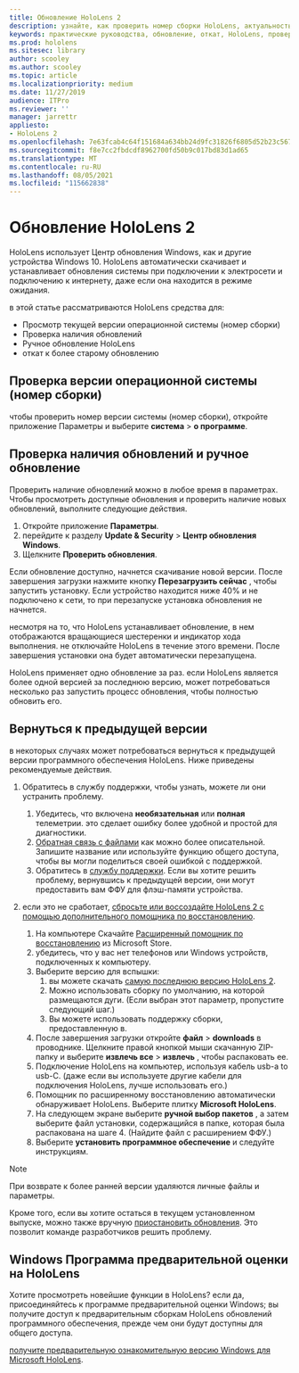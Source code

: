 ```yaml
---
title: Обновление HoloLens 2
description: узнайте, как проверить номер сборки HoloLens, актуальность обновлений устройств, присоединиться к программе "предварительные оценки" и выполнить откат обновлений.
keywords: практические руководства, обновление, откат, HoloLens, проверка сборки, номер сборки
ms.prod: hololens
ms.sitesec: library
author: scooley
ms.author: scooley
ms.topic: article
ms.localizationpriority: medium
ms.date: 11/27/2019
audience: ITPro
ms.reviewer: ''
manager: jarrettr
appliesto:
- HoloLens 2
ms.openlocfilehash: 7e63fcab4c64f151684a634bb24d9fc31826f6805d52b23c5672add0b6269430
ms.sourcegitcommit: f8e7cc2fbdcdf8962700fd50b9c017bd83d1ad65
ms.translationtype: MT
ms.contentlocale: ru-RU
ms.lasthandoff: 08/05/2021
ms.locfileid: "115662838"
---
```

# <a name="update-hololens-2"></a>Обновление HoloLens 2

HoloLens использует Центр обновления Windows, как и другие устройства Windows 10. HoloLens автоматически скачивает и устанавливает обновления системы при подключении к электросети и подключению к интернету, даже если она находится в режиме ожидания.

в этой статье рассматриваются HoloLens средства для:

- Просмотр текущей версии операционной системы (номер сборки)
- Проверка наличия обновлений
- Ручное обновление HoloLens
- откат к более старому обновлению

## <a name="check-your-operating-system-version-build-number"></a>Проверка версии операционной системы (номер сборки)

чтобы проверить номер версии системы (номер сборки), откройте приложение Параметры и выберите **система**  >  **о программе**.

## <a name="check-for-updates-and-manually-update"></a>Проверка наличия обновлений и ручное обновление

Проверить наличие обновлений можно в любое время в параметрах.  Чтобы просмотреть доступные обновления и проверить наличие новых обновлений, выполните следующие действия.

1. Откройте приложение **Параметры**.
1. перейдите к разделу **Update & Security**  >  **Центр обновления Windows**.
1. Щелкните **Проверить обновления**.

Если обновление доступно, начнется скачивание новой версии. После завершения загрузки нажмите кнопку **Перезагрузить сейчас** , чтобы запустить установку. Если устройство находится ниже 40% и не подключено к сети, то при перезапуске установка обновления не начнется.

несмотря на то, что HoloLens устанавливает обновление, в нем отображаются вращающиеся шестеренки и индикатор хода выполнения. не отключайте HoloLens в течение этого времени. После завершения установки она будет автоматически перезапущена.

HoloLens применяет одно обновление за раз.  если HoloLens является более одной версией за последнюю версию, может потребоваться несколько раз запустить процесс обновления, чтобы полностью обновить его.

## <a name="go-back-to-a-previous-version"></a>Вернуться к предыдущей версии

в некоторых случаях может потребоваться вернуться к предыдущей версии программного обеспечения HoloLens. Ниже приведены рекомендуемые действия.

1. Обратитесь в службу поддержки, чтобы узнать, можете ли они устранить проблему.
    1. Убедитесь, что включена **необязательная** или **полная** телеметрии. это сделает ошибку более удобной и простой для диагностики.
    1. [Обратная связь с файлами](hololens-feedback.md) как можно более описательной. Запишите название или используйте функцию общего доступа, чтобы вы могли поделиться своей ошибкой с поддержкой.
    1. Обратитесь в [службу поддержки](https://aka.ms/hlsupport). Если вы хотите решить проблему, вернувшись к предыдущей версии, они могут предоставить вам ФФУ для флэш-памяти устройства.

1. если это не сработает, [сбросьте или воссоздайте HoloLens 2 с помощью дополнительного помощника по восстановлению](hololens-recovery.md).
    1. На компьютере Скачайте [Расширенный помощник по восстановлению](https://www.microsoft.com/p/advanced-recovery-companion/9p74z35sfrs8?activetab=pivot:overviewtab) из Microsoft Store.
    1. убедитесь, что у вас нет телефонов или Windows устройств, подключенных к компьютеру.
    1. Выберите версию для вспышки:
        1. вы можете скачать [самую последнюю версию HoloLens 2](https://aka.ms/hololens2download).
        1. Можно использовать сборку по умолчанию, на которой размещаются дуги. (Если выбран этот параметр, пропустите следующий шаг.)
        1. Вы можете использовать поддержку сборки, предоставленную в.
    1. После завершения загрузки откройте **файл**  >  **downloads** в проводнике. Щелкните правой кнопкой мыши скачанную ZIP-папку и выберите **извлечь все**  >  **извлечь** , чтобы распаковать ее.
    1. Подключение HoloLens на компьютер, используя кабель usb-a to usb-C. (даже если вы используете другие кабели для подключения HoloLens, лучше использовать его.)
    1. Помощник по расширенному восстановлению автоматически обнаруживает HoloLens. Выберите плитку **Microsoft HoloLens**.
    1. На следующем экране выберите **ручной выбор пакетов** , а затем выберите файл установки, содержащийся в папке, которая была распакована на шаге 4. (Найдите файл с расширением ФФУ.)
    1. Выберите **установить программное обеспечение** и следуйте инструкциям.

> [!NOTE]
> При возврате к более ранней версии удаляются личные файлы и параметры.

Кроме того, если вы хотите остаться в текущем установленном выпуске, можно также вручную [приостановить обновления](hololens-updates.md#pause-updates-via-device). Это позволит команде разработчиков решить проблему.

## <a name="windows-insider-program-on-hololens"></a>Windows Программа предварительной оценки на HoloLens

Хотите просмотреть новейшие функции в HoloLens?  если да, присоединяйтесь к программе предварительной оценки Windows; вы получите доступ к предварительным сборкам HoloLens обновлений программного обеспечения, прежде чем они будут доступны для общего доступа.

[получите предварительную ознакомительную версию Windows для Microsoft HoloLens](hololens-insider.md).
